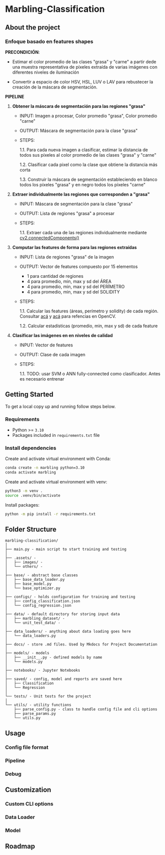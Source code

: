 # Marbling-Classification

## About the project

### Enfoque basado en features shapes

**PRECONDICIÓN**: 

* Estimar el color promedio de las clases "grasa" y "carne" a partir dede una muestra representativa de píxeles extraída de varias imágenes con diferentes niveles de iluminación

* Convertir a espacio de color HSV, HSL, LUV o LAV para rebustecer la creación de la máscara de segmentación.

**PIPELINE**

1. **Obtener la máscara de segmentación para las regiones "grasa"**
    
    - INPUT: Imagen a procesar, Color promedio "grasa", Color promedio "carne"
   
    - OUTPUT: Máscara de segmentación para la clase "grasa"
   
    - STEPS:

        1.1. Para cada nueva imagen a clasificar, estimar la distancia de todos sus píxeles al color promedio de las clases "grasa" y "carne"
        
        1.2. Clasificar cada pixel como la clase que obtiene la distancia más corta

        1.3. Construir la máscara de segmentación estableciendo en blanco todos los píxeles "grasa" y en negro todos los píxeles "carne"

2. **Extraer individualmente las regiones que corresponden a "grasa"** 

    - INPUT: Máscara de segmentación para la clase "grasa"
   
    - OUTPUT: Lista de regiones "grasa" a procesar
   
    - STEPS:

        1.1. Extraer cada una de las regiones individualmente mediante [cv2.connectedComponents()](https://copyprogramming.com/howto/how-to-use-opencv-connectedcomponents-to-get-the-images)

3. **Computar las features de forma para las regiones extraídas**

    - INPUT: Lista de regiones "grasa" de la imagen
   
    - OUTPUT: Vector de features compuesto por 15 elementos
        
        * 1 para cantidad de regiones
        * 4 para promedio, min, max y sd del ÁREA
        * 4 para promedio, min, max y sd del PERÍMETRO
        * 4 para promedio, min, max y sd del SOLIDITY
   
    - STEPS:

        1.1. Calcular las features (áreas, perímetro y solidity) de cada región. Consultar [acá](https://docs.opencv.org/4.x/dd/d49/tutorial_py_contour_features.html) y [acá](https://docs.opencv.org/4.x/d1/d32/tutorial_py_contour_properties.html) para refencias en OpenCV.
        
        1.2. Calcular estadísticas (promedio, min, max y sd) de cada feature

4. **Clasificar las imágenes en en niveles de calidad**

    - INPUT: Vector de features
   
    - OUTPUT: Clase de cada imagen
           
    - STEPS:

        1.1. TODO: usar SVM o ANN fully-connected como clasificador. Antes es necesario entrenar


## Getting Started

To get a local copy up and running follow steps below.

### Requirements
* Python >= `3.10`
* Packages included in `requirements.txt` file

### Install dependencies

Create and activate virtual environment with Conda:
```sh
conda create -n marbling python=3.10
conda activate marbling
```

Create and activate virtual environment with venv:
```sh
python3 -m venv .
source .venv/bin/activate
```


Install packages:
```sh
python -m pip install -r requirements.txt
```

## Folder Structure
  ```
  marbling-classification/
  │
  ├── main.py - main script to start training and testing
  │
  ├── .assets/ - 
  │   ├── images/ -
  │   └── others/ -
  │
  ├── base/ - abstract base classes
  │   ├── base_data_loader.py
  │   ├── base_model.py
  │   └── base_optimizer.py
  │
  ├── configs/ - holds configuration for training and testing
  │   ├── config_classification.json
  │   └── config_regression.json
  │
  ├── data/ - default directory for storing input data
  │   ├── marbling_dataset/ - 
  │   └── unit_test_data/ - 
  │
  ├── data_loaders/ - anything about data loading goes here
  │   └── data_loaders.py
  │
  ├── docs/ - store .md files. Used by Mkdocs for Project Documentation
  │
  ├── models/ - models
  │   ├── __init__.py - defined models by name
  │   └── models.py
  │
  ├── notebooks/ - Jupyter Notebooks
  │
  ├── saved/ - config, model and reports are saved here
  │   ├── Classification
  │   └── Regression
  │
  └── tests/ - Unit tests for the project
  │
  └── utils/ - utility functions
      ├── parse_config.py - class to handle config file and cli options
      ├── parse_params.py
      └── utils.py

  ```

## Usage
<!-- Models in this repo are trained on two well-known datasets: iris and boston. First is used for classification and second for regression problem.

Run classification:
   ```sh
python main.py -c configs/config_classification.json
   ```
Run regression:
   ```sh
python main.py -c configs/config_regression.json
   ``` -->

### Config file format
<!-- Config files are in `.json` format. Example of such config is shown below:
```javascript
{
    "name": "Classification",   // session name

    "model": {
        "type": "Model",    // model name
        "args": {
            "pipeline": ["scaler", "PLS", "pf", "SVC"],     // pipeline of methods
            "unions": {     // unions of methods included in pipeline
            }
        }
    },

    "tuned_parameters":[{   // hyperparameters to be tuned with search method
                        "SVC__kernel": ["rbf"],
                        "SVC__gamma": [1e-5, 1e-6, 1],
                        "SVC__C": [1, 100, 1000],
                        "PLS__n_components": [1,2,3]
                    }],

    "optimizer": "OptimizerClassification",    // name of optimizer

    "search_method":{
        "type": "GridSearchCV",    // method used to search through parameters
        "args": {
            "refit": false,
            "n_jobs": -1,
            "verbose": 2,
            "error_score": 0
        }
    },

    "cross_validation": {
        "type": "RepeatedStratifiedKFold",     // type of cross-validation used
        "args": {
            "n_splits": 5,
            "n_repeats": 10,
            "random_state": 1
        }
    },

    "data_loader": {
        "type": "Classification",      // name of dataloader class
        "args":{
            "data_path": "data/path-to-file",    // path to data
            "shuffle": true,    // if data shuffled before optimization
            "test_split": 0.2,  // use split method for model testing
            "stratify": true,   // if data stratified before optimization
            "random_state":1    // random state for repeaded output
        }
    },

    "score": "max balanced_accuracy",     // mode and metrics used for scoring
    "test_model": true,     // if model is tested after training
    "debug": false,         // debug model architecture
    "save_dir": "saved/"    // directory of saved reports, models and configs
}

```

Additional parameters can be added to config file. See `scikit-learn` documentation for description of tuned parameters, search method and cross validation. Possible metrics for model evaluation could be found [here](https://scikit-learn.org/stable/modules/model_evaluation.html). -->

### Pipeline
<!-- Methods added to config pipeline must be first defined in `models/__init__.py` file. For previous example of config file the following must be added:

  ```python
from wrappers import *
from sklearn.svm import SVC
from sklearn.preprocessing import StandardScaler
from sklearn.preprocessing import PolynomialFeatures

methods_dict = {
    'pf': PolynomialFeatures,
    'scaler': StandardScaler,
    'PLS':PLSRegressionWrapper,
    'SVC':SVC,
}
  ```
Majority of algorithms implemented in `scikit-learn` library can be directly imported and used. Some algorithms need a little modification before usage. Such an example is Partial least squares (PLS). Modification is implemented in `wrappers/wrappers.py`. In case you want to implement your own method it can be done as well. An example wrapper for Savitzky golay filter is shown in `wrappers/data_transformations.py`. Implementation must satisfy standard method calls, eg. fit(), tranform() etc. -->


### Debug

<!-- To debug model architecture set debug flag in config file to `true`. It will print model  by steps with coresponding consecutive outputs produced at each step. Model debugging will only work with `GridSearchCV` search method. In case many parameters are listed to choose from only first ones will be used for evaluation. Debugging is useful in cases when you want to get a sense of what happens at separate step. -->

## Customization


### Custom CLI options

<!-- Changing values of config file is a clean, safe and easy way of tuning hyperparameters. However, sometimes
it is better to have command line options if some values need to be changed too often or quickly.

This template uses the configurations stored in the json file by default, but by registering custom options as follows
you can change some of them using CLI flags.

  ```python
  # simple class-like object having 3 attributes, `flags`, `type`, `target`.
  CustomArgs = collections.namedtuple('CustomArgs', 'flags type target')
  options = [
        CustomArgs(['-cv', '--cross_validation'], type=int, target='cross_validation;args;n_repeats'),
      # options added here can be modified by command line flags.
]
  ```
`target` argument should be sequence of keys, which are used to access that option in the config dict. In this example, `target`
number of repeats in cross validation option is `('cross_validation', 'args', 'n_repeats')` because `config['cross_validation']['args']['n_repeats']` points to number of repeats.
 -->

### Data Loader
<!-- * **Writing your own data loader**

1. **Inherit ```BaseDataLoader```**

    `BaseDataLoader` handles:
    * Train/test procedure
    * Data shuffling

* **Usage**

    Loaded data must be assigned to data_handler (dh) in appropriate manner. If dh.X_data_test and dh.y_data_test are not assigned in advance, train/test split could be created by base data loader. In case `"test_split":0.0` is set in config file, whole dataset is used for training. Another option is to assign both train and test sets as shown below. In this case train data will be used for optimization and test data will be used for evaluation of a model.

    ```python
    data_handler.X_data = X_train
    data_handler.y_data = y_train
    data_handler.X_data_test = X_test
    data_handler.y_data_test = y_test
    ```
* **Example**

  Please refer to `data_loaders/data_loaders.py` for data loading example. -->

<!-- ### Optimizer
* **Writing your own optimizer**

1. **Inherit ```BaseOptimizer```**

    `BaseOptimizer` handles:
    * Optimization procedure
    * Model saving and loading
    * Report saving


2. **Implementing abstract methods**

    You need to implement `fitted_model()` which must return fitted model.
    Optionally you can implement format of train/test reports with `create_train_report()` and `create_test_report()`.

* **Example**

  Please refer to `optimizers/optimizers.py` for optimizer example.
 -->
### Model
<!-- * **Writing your own model**

1. **Inherit `BaseModel`**

    `BaseModel` handles:
    * Initialization defined in config pipeline
    * Modification of steps

2. **Implementing abstract methods**

    You need to implement `created_model()` which must return created model.

* **Usage**

    Initialization of pipeline methods is performed with `create_steps()`. Steps can be later modified with the use of `change_step()`. An example on how to change a step is shown bellow where Sequential feature selector is added to the pipeline.

    ```python
    def __init__(self, pipeline):
        steps = self.create_steps(pipeline)

        rf = RandomForestRegressor(random_state=1)
        clf = TransformedTargetRegressor(regressor=rf,
                                        func=np.log1p,
                                        inverse_func=np.expm1)
        sfs = SequentialFeatureSelector(clf, n_features_to_select=2, cv=3)

        steps = self.change_step('sfs', sfs, steps)

        self.model = Pipeline(steps=steps)

    ```

    Beware that in this case 'sfs' needs to be added to pipeline in config file. Otherwise, no step in the pipeline is changed.

* **Example**

  Please refer to `models/models.py` model example. -->

<!-- ## Common Questions About Hyperparameter Optimization

### How to Choose Between Random and Grid Search?
* Choose the method based on your needs. I recommend starting with grid and doing a random search if you have the time.
* Grid search is appropriate for small and quick searches of hyperparameter values that are known to perform well generally.
* Random search is appropriate for discovering new hyperparameter values or new combinations of hyperparameters, often resulting in better performance, although it may take more time to complete.

### How to Speed-Up Hyperparameter Optimization?
* Ensure that you set the “n_jobs” argument to the number of cores on your machine.
* Evaluate on a smaller sample of your dataset.
* Explore a smaller search space.
* Use fewer repeats and/or folds for cross-validation.
* Execute the search on a faster machine, such as AWS EC2.
* Use an alternate model that is faster to evaluate.

More on: [machinelearningmastery](https://machinelearningmastery.com/hyperparameter-optimization-with-random-search-and-grid-search/). -->

## Roadmap

<!-- See [open issues](https://github.com/janezlapajne/sklearn-project-template/issues) to request a feature or report a bug. -->

<!-- ## Contribution

Contributions are what make the open source community such an amazing place to learn, inspire, and create. Any contributions you make are **greatly appreciated**.

How to start with contribution:
1. Fork the Project
2. Create your Feature Branch (`git checkout -b feature/AmazingFeature`)
3. Commit your Changes (`git commit -m 'Add some AmazingFeature'`)
4. Push to the Branch (`git push origin feature/AmazingFeature`)
5. Open a Pull Request

Feel free to contribute any kind of function or enhancement.

## License
This project is licensed under the MIT License. See  LICENSE for more details.

## Acknowledgements
This project is inspired by the project [pytorch-template](https://github.com/victoresque/pytorch-template) by [Victor Huang](https://github.com/victoresque). I would like to confess that some functions, architecture and some parts of readme were directly copied from this repo. But to be honest, what should I do - the project is absolutely amazing!

Additionally, special thanks to the creator of Machine learning mastery, [Jason Brownlee, PhD](https://machinelearningmastery.com/about/) for insightful articles published!

## Consider supporting

Do you feel generous today? I am still a student and would make a good use of some extra money :P



[!["Buy Me A Coffee"](https://www.buymeacoffee.com/assets/img/custom_images/orange_img.png)](https://buymeacoffee.com/janezlapajne) -->

<!-- Odspodi ni več.

____________

This is a simple python project template for Visual studio code.

Create and activate virtual environment:

   ```sh
   python -m venv .venv
   ```
   ```sh
   "./.venv/Scripts/activate"
   ```

   or

   ```sh
   conda create -n yourenvname python=x.x anaconda
   ```
   ```sh
   conda activate yourenvname
   ```

Clear git cached files and directories:

   ```sh
   git rm --cached -r .vscode
   ```
   ```sh
   git rm --cached .env
   ```

Set path to project root directory in `.env`, e.g.:

   ```sh
   PYTHONPATH=C:\\Users\\janezla\\Documents\\python-project-template
   ```

Set python path in vscode workspace settings, e.g.:
   ```sh
   "python.pythonPath": "C:\\Users\\janezla\\Anaconda3\\envs\\yourenvname\\python"
   ``` -->
